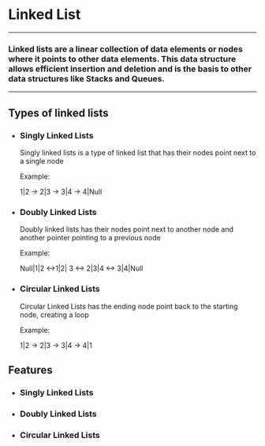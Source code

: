 # Linked List
---
### Linked lists are a linear collection of data elements or nodes where it points to other data elements. This data structure allows efficient insertion and deletion and is the basis to other data structures like Stacks and Queues.
---

## Types of linked lists
- ### Singly Linked Lists
    Singly linked lists is a type of linked list that has their nodes point next to a single node

    Example:
  
    1|2 -> 2|3 -> 3|4 -> 4|Null
- ### Doubly Linked Lists
    Doubly linked lists has their nodes point next to another node and another pointer pointing to a previous node

  Example:
  
     Null|1|2 <->1|2| 3 <-> 2|3|4 <-> 3|4|Null
- ### Circular Linked Lists
    Circular Linked Lists has the ending node point back to the starting node, creating a loop

  Example:
  
    1|2 -> 2|3 -> 3|4 -> 4|1

## Features
- ### Singly Linked Lists
- ### Doubly Linked Lists
- ### Circular Linked Lists

